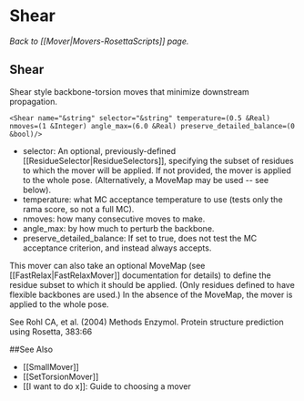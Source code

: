 # Shear
*Back to [[Mover|Movers-RosettaScripts]] page.*
## Shear

Shear style backbone-torsion moves that minimize downstream propagation.

```
<Shear name="&string" selector="&string" temperature=(0.5 &Real) nmoves=(1 &Integer) angle_max=(6.0 &Real) preserve_detailed_balance=(0 &bool)/>
```

-   selector: An optional, previously-defined [[ResidueSelector|ResidueSelectors]], specifying the subset of residues to which the mover will be applied.  If not provided, the mover is applied to the whole pose.  (Alternatively, a MoveMap may be used -- see below).
-   temperature: what MC acceptance temperature to use (tests only the rama score, so not a full MC).
-   nmoves: how many consecutive moves to make.
-   angle\_max: by how much to perturb the backbone.
-   preserve\_detailed\_balance: If set to true, does not test the MC acceptance criterion, and instead always accepts.

This mover can also take an optional MoveMap (see [[FastRelax|FastRelaxMover]] documentation for details) to define the residue subset to which it should be applied.  (Only residues defined to have flexible backbones are used.)  In the absence of the MoveMap, the mover is applied to the whole pose.

See Rohl CA, et al. (2004) Methods Enzymol. Protein structure prediction using Rosetta, 383:66


##See Also

* [[SmallMover]]
* [[SetTorsionMover]]
* [[I want to do x]]: Guide to choosing a mover
